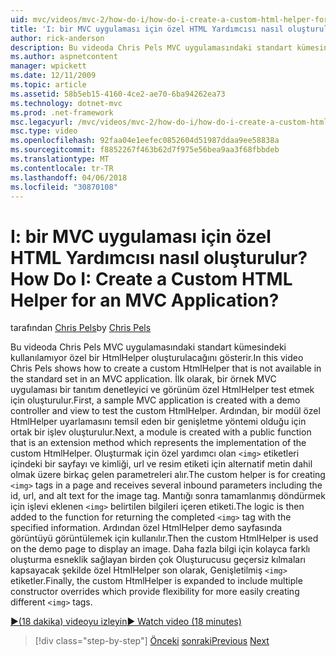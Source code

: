 ```yaml
---
uid: mvc/videos/mvc-2/how-do-i/how-do-i-create-a-custom-html-helper-for-an-mvc-application
title: 'I: bir MVC uygulaması için özel HTML Yardımcısı nasıl oluşturulur? | Microsoft Docs'
author: rick-anderson
description: Bu videoda Chris Pels MVC uygulamasındaki standart kümesindeki kullanılamıyor özel bir HtmlHelper oluşturulacağını gösterir. İlk olarak, bir örnek MVC applica...
ms.author: aspnetcontent
manager: wpickett
ms.date: 12/11/2009
ms.topic: article
ms.assetid: 58b5eb15-4160-4ce2-ae70-6ba94262ea73
ms.technology: dotnet-mvc
ms.prod: .net-framework
msc.legacyurl: /mvc/videos/mvc-2/how-do-i/how-do-i-create-a-custom-html-helper-for-an-mvc-application
msc.type: video
ms.openlocfilehash: 92faa04e1eefec0852604d51987ddaa9ee58838a
ms.sourcegitcommit: f8852267f463b62d7f975e56bea9aa3f68fbbdeb
ms.translationtype: MT
ms.contentlocale: tr-TR
ms.lasthandoff: 04/06/2018
ms.locfileid: "30870108"
---
```

<a name="how-do-i-create-a-custom-html-helper-for-an-mvc-application"></a><span data-ttu-id="67587-105">I: bir MVC uygulaması için özel HTML Yardımcısı nasıl oluşturulur?</span><span class="sxs-lookup"><span data-stu-id="67587-105">How Do I: Create a Custom HTML Helper for an MVC Application?</span></span>
====================
<span data-ttu-id="67587-106">tarafından [Chris Pels](https://twitter.com/chrispels)</span><span class="sxs-lookup"><span data-stu-id="67587-106">by [Chris Pels](https://twitter.com/chrispels)</span></span>

<span data-ttu-id="67587-107">Bu videoda Chris Pels MVC uygulamasındaki standart kümesindeki kullanılamıyor özel bir HtmlHelper oluşturulacağını gösterir.</span><span class="sxs-lookup"><span data-stu-id="67587-107">In this video Chris Pels shows how to create a custom HtmlHelper that is not available in the standard set in an MVC application.</span></span> <span data-ttu-id="67587-108">İlk olarak, bir örnek MVC uygulaması bir tanıtım denetleyici ve görünüm özel HtmlHelper test etmek için oluşturulur.</span><span class="sxs-lookup"><span data-stu-id="67587-108">First, a sample MVC application is created with a demo controller and view to test the custom HtmlHelper.</span></span> <span data-ttu-id="67587-109">Ardından, bir modül özel HtmlHelper uyarlamasını temsil eden bir genişletme yöntemi olduğu için ortak bir işlev oluşturulur.</span><span class="sxs-lookup"><span data-stu-id="67587-109">Next, a module is created with a public function that is an extension method which represents the implementation of the custom HtmlHelper.</span></span> <span data-ttu-id="67587-110">Oluşturmak için özel yardımcı olan `<img>` etiketleri içindeki bir sayfayı ve kimliği, url ve resim etiketi için alternatif metin dahil olmak üzere birkaç gelen parametreleri alır.</span><span class="sxs-lookup"><span data-stu-id="67587-110">The custom helper is for creating `<img>` tags in a page and receives several inbound parameters including the id, url, and alt text for the image tag.</span></span> <span data-ttu-id="67587-111">Mantığı sonra tamamlanmış döndürmek için işlevi eklenen `<img>` belirtilen bilgileri içeren etiketi.</span><span class="sxs-lookup"><span data-stu-id="67587-111">The logic is then added to the function for returning the completed `<img>` tag with the specified information.</span></span> <span data-ttu-id="67587-112">Ardından özel HtmlHelper demo sayfasında görüntüyü görüntülemek için kullanılır.</span><span class="sxs-lookup"><span data-stu-id="67587-112">Then the custom HtmlHelper is used on the demo page to display an image.</span></span> <span data-ttu-id="67587-113">Daha fazla bilgi için kolayca farklı oluşturma esneklik sağlayan birden çok Oluşturucusu geçersiz kılmaları kapsayacak şekilde özel HtmlHelper son olarak, Genişletilmiş `<img>` etiketler.</span><span class="sxs-lookup"><span data-stu-id="67587-113">Finally, the custom HtmlHelper is expanded to include multiple constructor overrides which provide flexibility for more easily creating different `<img>` tags.</span></span>

[<span data-ttu-id="67587-114">&#9654;(18 dakika) videoyu izleyin</span><span class="sxs-lookup"><span data-stu-id="67587-114">&#9654; Watch video (18 minutes)</span></span>](https://channel9.msdn.com/Blogs/ASP-NET-Site-Videos/how-do-i-create-a-custom-html-helper-for-an-mvc-application)

> [!div class="step-by-step"]
> <span data-ttu-id="67587-115">[Önceki](how-do-i-implement-view-models-to-manage-data-for-aspnet-mvc-views.md)
> [sonraki](how-do-i-work-with-model-binders-in-an-mvc-application.md)</span><span class="sxs-lookup"><span data-stu-id="67587-115">[Previous](how-do-i-implement-view-models-to-manage-data-for-aspnet-mvc-views.md)
[Next](how-do-i-work-with-model-binders-in-an-mvc-application.md)</span></span>
